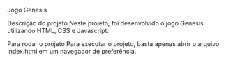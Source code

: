 Jogo Genesis

Descrição do projeto
Neste projeto, foi desenvolvido o jogo Genesis utilizando HTML, CSS e Javascript.

Para rodar o projeto
Para executar o projeto, basta apenas abrir o arquivo index.html em um navegador de preferência.